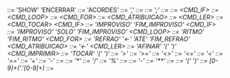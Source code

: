 <G> ::= 'SHOW' <SETLIST> <CMDS> 'ENCERRAR'
<SETLIST> ::= 'ACORDES' <VARS>
<VARS> ::= <VAR> ',' <VARS>
<VARS> ::= <VAR>
<CMDS> ::= <CMD> ';' <CMDS>
<CMDS> ::= <CMD>
<CMD> ::= <CMD_IF>
<CMD> ::= <CMD_LOOP>
<CMD> ::= <CMD_FOR>
<CMD> ::= <CMD_ATRIBUICAO>
<CMD> ::= <CMD_LER>
<CMD> ::= <CMD_TOCAR>
<CMD_IF> ::= 'IMPROVISO' <CONDICAO> <CMDS> 'FIM_IMPROVISO'
<CMD_IF> ::= 'IMPROVISO' <CONDICAO> <CMDS> 'SOLO' <CMDS> 'FIM_IMPROVISO'
<CMD_LOOP> ::= 'RITMO' <CONDICAO> <CMDS> 'FIM_RITMO'
<CMD_FOR> ::= 'REFRAO' <VAR> '<-' <E> 'ATE' <E> <CMDS> 'FIM_REFRAO'
<CMD_ATRIBUICAO> ::= <VAR> '<-' <E>
<CMD_LER> ::= 'AFINAR' '(' <VAR> ')'
<CMD_IMPRIMIR> ::= 'TOCAR' '(' <E> ')'
<CONDICAO> ::= <E> '>' <E>
<CONDICAO> ::= <E> '>=' <E>
<CONDICAO> ::= <E> '<>' <E>
<CONDICAO> ::= <E> '<=' <E>
<CONDICAO> ::= <E> '<' <E>
<CONDICAO> ::= <E> '==' <E>
<E> ::= <E> '+' <T>
<E> ::= <E> '-' <T>
<E> ::= <T>
<T> ::= <T> '\*' <F>
<T> ::= <T> '/' <F>
<T> ::= <T> '%' <F>
<T> ::= <F>
<F> ::= '-' <F>
<F> ::= <X> '\*\*' <F>
<F> ::= <X>
<X> ::= '(' <E> ')'
<X> ::= [0-9]+('.'[0-9]+)
<X> ::= <VAR>
